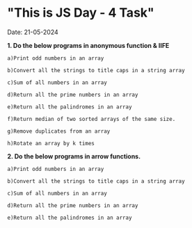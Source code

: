 # "This is JS Day - 4 Task"
Date: 21-05-2024

**1. Do the below programs in anonymous function & IIFE**

    a)Print odd numbers in an array

    b)Convert all the strings to title caps in a string array

    c)Sum of all numbers in an array

    d)Return all the prime numbers in an array

    e)Return all the palindromes in an array

    f)Return median of two sorted arrays of the same size.

    g)Remove duplicates from an array

    h)Rotate an array by k times


**2. Do the below programs in arrow functions.**

    a)Print odd numbers in an array

    b)Convert all the strings to title caps in a string array

    c)Sum of all numbers in an array

    d)Return all the prime numbers in an array

    e)Return all the palindromes in an array
